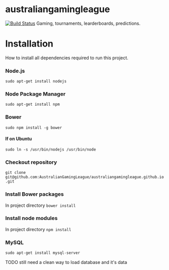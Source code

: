 # australiangamingleague
[![Build Status](https://travis-ci.org/travis-ci/travis-web.png?branch=master)](https://travis-ci.org/AustralianGamingLeague/australiangamingleague.github.io)
Gaming, tournaments, learderboards, predictions. 

# Installation
How to install all dependencies required to run this project.

### Node.js
`sudo apt-get install nodejs`

### Node Package Manager
`sudo apt-get install npm`

### Bower
`sudo npm install -g bower`

#### If on Ubuntu
`sudo ln -s /usr/bin/nodejs /usr/bin/node`

### Checkout repository
`git clone git@github.com:AustralianGamingLeague/australiangamingleague.github.io.git`

### Install Bower packages
In project directory `bower install`

### Install node modules
In project directory `npm install`

### MySQL
`sudo apt-get install mysql-server`

TODO still need a clean way to load database and it's data
